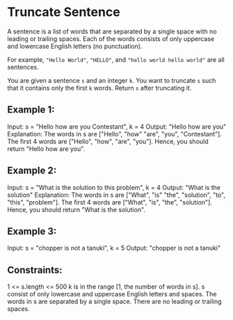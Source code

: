 # Truncate Sentence

A sentence is a list of words that are separated by a single space with no leading or trailing spaces. Each of the words consists of only uppercase and lowercase English letters (no punctuation).

For example, `"Hello World"`, `"HELLO"`, and `"hello world hello world"` are all sentences.

You are given a sentence `s` and an integer `k`. You want to truncate `s` such that it contains only the first `k` words. Return `s` after truncating it.

## Example 1:

Input: s = "Hello how are you Contestant", k = 4
Output: "Hello how are you"
Explanation: The words in s are ["Hello", "how" "are", "you", "Contestant"]. The first 4 words are ["Hello", "how", "are", "you"]. Hence, you should return "Hello how are you".

## Example 2:

Input: s = "What is the solution to this problem", k = 4
Output: "What is the solution"
Explanation: The words in s are ["What", "is" "the", "solution", "to", "this", "problem"]. The first 4 words are ["What", "is", "the", "solution"]. Hence, you should return "What is the solution".

## Example 3:

Input: s = "chopper is not a tanuki", k = 5
Output: "chopper is not a tanuki"

## Constraints:

1 <= s.length <= 500
k is in the range [1, the number of words in s].
s consist of only lowercase and uppercase English letters and spaces.
The words in s are separated by a single space.
There are no leading or trailing spaces.